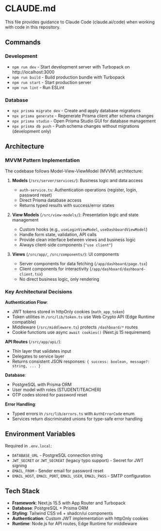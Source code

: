 # CLAUDE.md

This file provides guidance to Claude Code (claude.ai/code) when working with code in this repository.

## Commands

### Development
- `npm run dev` - Start development server with Turbopack on http://localhost:3000
- `npm run build` - Build production bundle with Turbopack
- `npm run start` - Start production server
- `npm run lint` - Run ESLint

### Database
- `npx prisma migrate dev` - Create and apply database migrations
- `npx prisma generate` - Regenerate Prisma client after schema changes
- `npx prisma studio` - Open Prisma Studio GUI for database management
- `npx prisma db push` - Push schema changes without migrations (development only)

## Architecture

### MVVM Pattern Implementation

The codebase follows Model-View-ViewModel (MVVM) architecture:

1. **Models** (`/src/server/services/`): Business logic and data access
   - `auth-service.ts`: Authentication operations (register, login, password reset)
   - Direct Prisma database access
   - Returns typed results with success/error states

2. **View Models** (`/src/view-models/`): Presentation logic and state management
   - Custom hooks (e.g., `useLoginViewModel`, `useDashboardViewModel`)
   - Handle form state, validation, API calls
   - Provide clean interface between views and business logic
   - Always client-side components (`"use client"`)

3. **Views** (`/src/app/`, `/src/components/`): UI components
   - Server components for data fetching (`/app/dashboard/page.tsx`)
   - Client components for interactivity (`/app/dashboard/dashboard-client.tsx`)
   - No direct business logic, only rendering

### Key Architectural Decisions

**Authentication Flow**:
- JWT tokens stored in httpOnly cookies (`math_app_token`)
- Token utilities in `/src/lib/token.ts` use Web Crypto API (Edge Runtime compatible)
- Middleware (`/src/middleware.ts`) protects `/dashboard/*` routes
- Cookie functions use async `await cookies()` (Next.js 15 requirement)

**API Routes** (`/src/app/api/`):
- Thin layer that validates input
- Delegates to service layer
- Returns consistent JSON responses: `{ success: boolean, message?: string, ... }`

**Database**:
- PostgreSQL with Prisma ORM
- User model with roles (STUDENT/TEACHER)
- OTP codes stored for password reset

**Error Handling**:
- Typed errors in `/src/lib/errors.ts` with `AuthErrorCode` enum
- Services return discriminated unions for type-safe error handling

## Environment Variables

Required in `.env.local`:
- `DATABASE_URL` - PostgreSQL connection string
- `JWT_SECRET` or `JWT_SECREAT` (legacy typo support) - Secret for JWT signing
- `EMAIL_FROM` - Sender email for password reset
- `EMAIL_HOST`, `EMAIL_PORT`, `EMAIL_USER`, `EMAIL_PASS` - SMTP configuration

## Tech Stack

- **Framework**: Next.js 15.5 with App Router and Turbopack
- **Database**: PostgreSQL + Prisma ORM
- **Styling**: Tailwind CSS v4 + shadcn/ui components
- **Authentication**: Custom JWT implementation with httpOnly cookies
- **Runtime**: Node.js for API routes, Edge Runtime for middleware